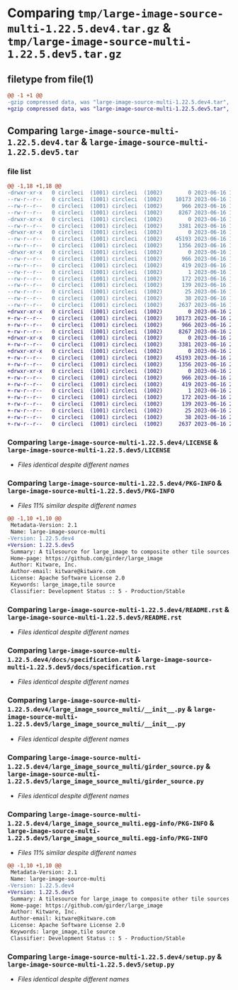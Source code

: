 # Comparing `tmp/large-image-source-multi-1.22.5.dev4.tar.gz` & `tmp/large-image-source-multi-1.22.5.dev5.tar.gz`

## filetype from file(1)

```diff
@@ -1 +1 @@
-gzip compressed data, was "large-image-source-multi-1.22.5.dev4.tar", last modified: Fri Jun 16 19:49:01 2023, max compression
+gzip compressed data, was "large-image-source-multi-1.22.5.dev5.tar", last modified: Fri Jun 16 20:33:02 2023, max compression
```

## Comparing `large-image-source-multi-1.22.5.dev4.tar` & `large-image-source-multi-1.22.5.dev5.tar`

### file list

```diff
@@ -1,18 +1,18 @@
-drwxr-xr-x   0 circleci  (1001) circleci  (1002)        0 2023-06-16 19:49:01.060733 large-image-source-multi-1.22.5.dev4/
--rw-r--r--   0 circleci  (1001) circleci  (1002)    10173 2023-06-16 19:49:00.000000 large-image-source-multi-1.22.5.dev4/LICENSE
--rw-r--r--   0 circleci  (1001) circleci  (1002)      966 2023-06-16 19:49:01.060733 large-image-source-multi-1.22.5.dev4/PKG-INFO
--rw-r--r--   0 circleci  (1001) circleci  (1002)     8267 2023-06-16 19:49:00.000000 large-image-source-multi-1.22.5.dev4/README.rst
-drwxr-xr-x   0 circleci  (1001) circleci  (1002)        0 2023-06-16 19:49:01.060733 large-image-source-multi-1.22.5.dev4/docs/
--rw-r--r--   0 circleci  (1001) circleci  (1002)     3381 2023-06-16 19:47:56.000000 large-image-source-multi-1.22.5.dev4/docs/specification.rst
-drwxr-xr-x   0 circleci  (1001) circleci  (1002)        0 2023-06-16 19:49:01.060733 large-image-source-multi-1.22.5.dev4/large_image_source_multi/
--rw-r--r--   0 circleci  (1001) circleci  (1002)    45193 2023-06-16 19:47:56.000000 large-image-source-multi-1.22.5.dev4/large_image_source_multi/__init__.py
--rw-r--r--   0 circleci  (1001) circleci  (1002)     1356 2023-06-16 19:47:56.000000 large-image-source-multi-1.22.5.dev4/large_image_source_multi/girder_source.py
-drwxr-xr-x   0 circleci  (1001) circleci  (1002)        0 2023-06-16 19:49:01.060733 large-image-source-multi-1.22.5.dev4/large_image_source_multi.egg-info/
--rw-r--r--   0 circleci  (1001) circleci  (1002)      966 2023-06-16 19:49:00.000000 large-image-source-multi-1.22.5.dev4/large_image_source_multi.egg-info/PKG-INFO
--rw-r--r--   0 circleci  (1001) circleci  (1002)      419 2023-06-16 19:49:01.000000 large-image-source-multi-1.22.5.dev4/large_image_source_multi.egg-info/SOURCES.txt
--rw-r--r--   0 circleci  (1001) circleci  (1002)        1 2023-06-16 19:49:00.000000 large-image-source-multi-1.22.5.dev4/large_image_source_multi.egg-info/dependency_links.txt
--rw-r--r--   0 circleci  (1001) circleci  (1002)      172 2023-06-16 19:49:00.000000 large-image-source-multi-1.22.5.dev4/large_image_source_multi.egg-info/entry_points.txt
--rw-r--r--   0 circleci  (1001) circleci  (1002)      139 2023-06-16 19:49:00.000000 large-image-source-multi-1.22.5.dev4/large_image_source_multi.egg-info/requires.txt
--rw-r--r--   0 circleci  (1001) circleci  (1002)       25 2023-06-16 19:49:00.000000 large-image-source-multi-1.22.5.dev4/large_image_source_multi.egg-info/top_level.txt
--rw-r--r--   0 circleci  (1001) circleci  (1002)       38 2023-06-16 19:49:01.060733 large-image-source-multi-1.22.5.dev4/setup.cfg
--rw-r--r--   0 circleci  (1001) circleci  (1002)     2637 2023-06-16 19:47:56.000000 large-image-source-multi-1.22.5.dev4/setup.py
+drwxr-xr-x   0 circleci  (1001) circleci  (1002)        0 2023-06-16 20:33:02.142295 large-image-source-multi-1.22.5.dev5/
+-rw-r--r--   0 circleci  (1001) circleci  (1002)    10173 2023-06-16 20:33:01.000000 large-image-source-multi-1.22.5.dev5/LICENSE
+-rw-r--r--   0 circleci  (1001) circleci  (1002)      966 2023-06-16 20:33:02.142295 large-image-source-multi-1.22.5.dev5/PKG-INFO
+-rw-r--r--   0 circleci  (1001) circleci  (1002)     8267 2023-06-16 20:33:01.000000 large-image-source-multi-1.22.5.dev5/README.rst
+drwxr-xr-x   0 circleci  (1001) circleci  (1002)        0 2023-06-16 20:33:02.142295 large-image-source-multi-1.22.5.dev5/docs/
+-rw-r--r--   0 circleci  (1001) circleci  (1002)     3381 2023-06-16 20:31:57.000000 large-image-source-multi-1.22.5.dev5/docs/specification.rst
+drwxr-xr-x   0 circleci  (1001) circleci  (1002)        0 2023-06-16 20:33:02.142295 large-image-source-multi-1.22.5.dev5/large_image_source_multi/
+-rw-r--r--   0 circleci  (1001) circleci  (1002)    45193 2023-06-16 20:31:57.000000 large-image-source-multi-1.22.5.dev5/large_image_source_multi/__init__.py
+-rw-r--r--   0 circleci  (1001) circleci  (1002)     1356 2023-06-16 20:31:57.000000 large-image-source-multi-1.22.5.dev5/large_image_source_multi/girder_source.py
+drwxr-xr-x   0 circleci  (1001) circleci  (1002)        0 2023-06-16 20:33:02.142295 large-image-source-multi-1.22.5.dev5/large_image_source_multi.egg-info/
+-rw-r--r--   0 circleci  (1001) circleci  (1002)      966 2023-06-16 20:33:02.000000 large-image-source-multi-1.22.5.dev5/large_image_source_multi.egg-info/PKG-INFO
+-rw-r--r--   0 circleci  (1001) circleci  (1002)      419 2023-06-16 20:33:02.000000 large-image-source-multi-1.22.5.dev5/large_image_source_multi.egg-info/SOURCES.txt
+-rw-r--r--   0 circleci  (1001) circleci  (1002)        1 2023-06-16 20:33:02.000000 large-image-source-multi-1.22.5.dev5/large_image_source_multi.egg-info/dependency_links.txt
+-rw-r--r--   0 circleci  (1001) circleci  (1002)      172 2023-06-16 20:33:02.000000 large-image-source-multi-1.22.5.dev5/large_image_source_multi.egg-info/entry_points.txt
+-rw-r--r--   0 circleci  (1001) circleci  (1002)      139 2023-06-16 20:33:02.000000 large-image-source-multi-1.22.5.dev5/large_image_source_multi.egg-info/requires.txt
+-rw-r--r--   0 circleci  (1001) circleci  (1002)       25 2023-06-16 20:33:02.000000 large-image-source-multi-1.22.5.dev5/large_image_source_multi.egg-info/top_level.txt
+-rw-r--r--   0 circleci  (1001) circleci  (1002)       38 2023-06-16 20:33:02.142295 large-image-source-multi-1.22.5.dev5/setup.cfg
+-rw-r--r--   0 circleci  (1001) circleci  (1002)     2637 2023-06-16 20:31:57.000000 large-image-source-multi-1.22.5.dev5/setup.py
```

### Comparing `large-image-source-multi-1.22.5.dev4/LICENSE` & `large-image-source-multi-1.22.5.dev5/LICENSE`

 * *Files identical despite different names*

### Comparing `large-image-source-multi-1.22.5.dev4/PKG-INFO` & `large-image-source-multi-1.22.5.dev5/PKG-INFO`

 * *Files 11% similar despite different names*

```diff
@@ -1,10 +1,10 @@
 Metadata-Version: 2.1
 Name: large-image-source-multi
-Version: 1.22.5.dev4
+Version: 1.22.5.dev5
 Summary: A tilesource for large_image to composite other tile sources
 Home-page: https://github.com/girder/large_image
 Author: Kitware, Inc.
 Author-email: kitware@kitware.com
 License: Apache Software License 2.0
 Keywords: large_image,tile source
 Classifier: Development Status :: 5 - Production/Stable
```

### Comparing `large-image-source-multi-1.22.5.dev4/README.rst` & `large-image-source-multi-1.22.5.dev5/README.rst`

 * *Files identical despite different names*

### Comparing `large-image-source-multi-1.22.5.dev4/docs/specification.rst` & `large-image-source-multi-1.22.5.dev5/docs/specification.rst`

 * *Files identical despite different names*

### Comparing `large-image-source-multi-1.22.5.dev4/large_image_source_multi/__init__.py` & `large-image-source-multi-1.22.5.dev5/large_image_source_multi/__init__.py`

 * *Files identical despite different names*

### Comparing `large-image-source-multi-1.22.5.dev4/large_image_source_multi/girder_source.py` & `large-image-source-multi-1.22.5.dev5/large_image_source_multi/girder_source.py`

 * *Files identical despite different names*

### Comparing `large-image-source-multi-1.22.5.dev4/large_image_source_multi.egg-info/PKG-INFO` & `large-image-source-multi-1.22.5.dev5/large_image_source_multi.egg-info/PKG-INFO`

 * *Files 11% similar despite different names*

```diff
@@ -1,10 +1,10 @@
 Metadata-Version: 2.1
 Name: large-image-source-multi
-Version: 1.22.5.dev4
+Version: 1.22.5.dev5
 Summary: A tilesource for large_image to composite other tile sources
 Home-page: https://github.com/girder/large_image
 Author: Kitware, Inc.
 Author-email: kitware@kitware.com
 License: Apache Software License 2.0
 Keywords: large_image,tile source
 Classifier: Development Status :: 5 - Production/Stable
```

### Comparing `large-image-source-multi-1.22.5.dev4/setup.py` & `large-image-source-multi-1.22.5.dev5/setup.py`

 * *Files identical despite different names*

